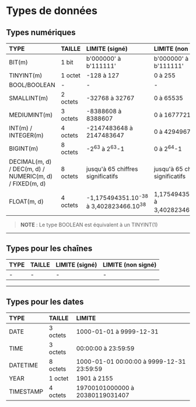 # Types de données

## Types numériques

|TYPE|TAILLE|LIMITE (signé)|LIMITE (non signé)|
|:--|:--|:--|:--|
|BIT(m)|1 bit|b'000000' à b'111111'|b'000000' à b'111111'|
|TINYINT(m)|1 octet|-128 à 127|0 à 255|
|BOOL/BOOLEAN|-|-|-|
|SMALLINT(m)|2 octets|-32768 à 32767|0 à 65535|
|MEDIUMINT(m)|3 octets|-8388608 à 8388607|0 à 16777215|
|INT(m) / INTEGER(m)|4 octets|-2147483648 à 2147483647|0 à 4294967295|
|BIGINT(m)|8 octets|-2<sup>63</sup> à 2<sup>63</sup>-1|0 à 2<sup>64</sup>-1|
|DECIMAL(m, d) / DEC(m, d) / NUMERIC(m, d) / FIXED(m, d)|8 octets|jusqu'à 65 chiffres significatifs|jusqu'à 65 chiffres significatifs|
|FLOAT(m, d)|4 octets|-1,175494351.10<sup>-38</sup> à 3,402823466.10<sup>38</sup>|1,175494351.10<sup>-38</sup> à 3,402823466.10<sup>38</sup>|

> **NOTE** : Le type BOOLEAN est équivalent à un TINYINT(1)

---

## Types pour les chaînes

|TYPE|TAILLE|LIMITE (signé)|LIMITE (non signé)|
|:--|:--|:--|:--|
|-|-|-|-|

---

## Types pour les dates

|TYPE|TAILLE|LIMITE|
|:--|:--|:--|
|DATE|3 octets|1000-01-01 à 9999-12-31|
|TIME|3 octets|00:00:00 à 23:59:59|
|DATETIME|8 octets|1000-01-01 00:00:00 à 9999-12-31 23:59:59|
|YEAR|1 octet|1901 à 2155|
|TIMESTAMP|4 octets|19700101000000 à 20380119031407|
